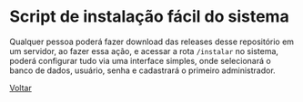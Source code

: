 # Script de instalação fácil do sistema

Qualquer pessoa poderá fazer download das releases desse repositório em um servidor, ao fazer essa ação, e acessar a rota `/instalar` no sistema, poderá configurar tudo via uma interface simples, onde selecionará o banco de dados, usuário, senha e cadastrará o primeiro administrador.


[Voltar](../README.md)